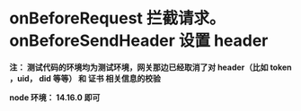 # onBeforeRequest 拦截请求。 onBeforeSendHeader 设置 header

**注： 测试代码的环境均为测试环境，网关那边已经取消了对 header（比如 token ，uid， did 等等） 和 证书 相关信息的校验**

**node 环境： 14.16.0 即可**